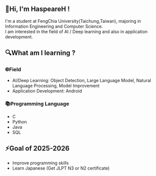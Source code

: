 ## 🤗Hi, I'm HaspeareH ! 

I'm a student at FengChia University(Taichung,Taiwan), majoring in Information Engineering and Computer Science. <br>
I am interested in the field of AI / Deep learning and also in application development. <br>

## 🔍What am I learning ?
### 🌐Field
- AI/Deep Learning: Object Detection, Large Language Model, Natural Language Processing,  Model Improvement
- Application Development: Android
### 📚Programming Language
- C
- Python
- Java
- SQL

 ## ⚡Goal of 2025-2026
- Improve programming skills
- Learn Japanese (Get JLPT N3 or N2 certificate)
